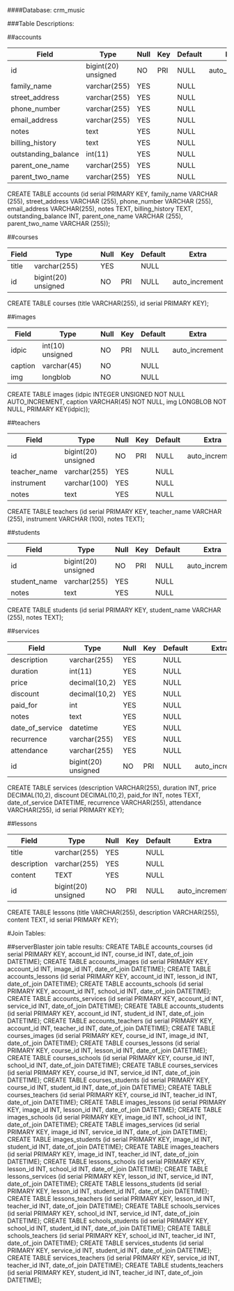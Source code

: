
####Database: crm_music

###Table Descriptions:

##accounts

| Field               | Type                | Null | Key | Default | Extra          |
|---------------------|---------------------|------|-----|---------|----------------|
| id                  | bigint(20) unsigned | NO   | PRI | NULL    | auto_increment |
| family_name         | varchar(255)        | YES  |     | NULL    |                |
| street_address      | varchar(255)        | YES  |     | NULL    |                |
| phone_number        | varchar(255)        | YES  |     | NULL    |                |
| email_address       | varchar(255)        | YES  |     | NULL    |                |
| notes               | text                | YES  |     | NULL    |                |
| billing_history     | text                | YES  |     | NULL    |                |
| outstanding_balance | int(11)             | YES  |     | NULL    |                |
| parent_one_name     | varchar(255)        | YES  |     | NULL    |                |
| parent_two_name     | varchar(255)        | YES  |     | NULL    |                |
CREATE TABLE accounts (id serial PRIMARY KEY, family_name VARCHAR (255), street_address VARCHAR (255), phone_number VARCHAR (255), email_address VARCHAR(255), notes TEXT, billing_history TEXT, outstanding_balance INT, parent_one_name VARCHAR (255), parent_two_name VARCHAR (255));

##courses

| Field | Type                | Null | Key | Default | Extra          |
|-------|---------------------|------|-----|---------|----------------|
| title | varchar(255)        | YES  |     | NULL    |                |
| id    | bigint(20) unsigned | NO   | PRI | NULL    | auto_increment |
CREATE TABLE courses (title VARCHAR(255), id serial PRIMARY KEY);

##images

| Field   | Type             | Null | Key | Default | Extra          |
|---------|------------------|------|-----|---------|----------------|
| idpic   | int(10) unsigned | NO   | PRI | NULL    | auto_increment |
| caption | varchar(45)      | NO   |     | NULL    |                |
| img     | longblob         | NO   |     | NULL    |                |
CREATE TABLE images (idpic INTEGER UNSIGNED NOT NULL AUTO_INCREMENT, caption VARCHAR(45) NOT NULL, img LONGBLOB NOT NULL, PRIMARY KEY(idpic));

##teachers

| Field        | Type                | Null | Key | Default | Extra          |
|--------------|---------------------|------|-----|---------|----------------|
| id           | bigint(20) unsigned | NO   | PRI | NULL    | auto_increment |
| teacher_name | varchar(255)        | YES  |     | NULL    |                |
| instrument   | varchar(100)        | YES  |     | NULL    |                |
| notes        | text                | YES  |     | NULL    |                |

CREATE TABLE teachers (id serial PRIMARY KEY, teacher_name VARCHAR (255), instrument VARCHAR (100), notes TEXT);


##students

| Field        | Type                | Null | Key | Default | Extra          |
|--------------|---------------------|------|-----|---------|----------------|
| id           | bigint(20) unsigned | NO   | PRI | NULL    | auto_increment |
| student_name | varchar(255)        | YES  |     | NULL    |                |
| notes        | text                | YES  |     | NULL    |                |

CREATE TABLE students (id serial PRIMARY KEY, student_name VARCHAR (255), notes TEXT);

##services

| Field          | Type                | Null | Key | Default | Extra          |
|----------------|---------------------|------|-----|---------|----------------|
| description     | varchar(255)        | YES  |     | NULL    |                |
| duration        | int(11)             | YES  |     | NULL    |                |
| price           | decimal(10,2)       | YES  |     | NULL    |                |
| discount        | decimal(10,2)       | YES  |     | NULL    |                |
| paid_for        | int                 | YES  |     | NULL    |                |
| notes           | text                | YES  |     | NULL    |                |
| date_of_service | datetime            | YES  |     | NULL    |                |
| recurrence      | varchar(255)        | YES  |     | NULL    |                |
| attendance      | varchar(255)        | YES  |     | NULL    |                |
| id              | bigint(20) unsigned | NO   | PRI | NULL    | auto_increment |

CREATE TABLE services (description VARCHAR(255), duration INT, price DECIMAL(10,2), discount DECIMAL(10,2), paid_for INT, notes TEXT, date_of_service DATETIME, recurrence VARCHAR(255), attendance VARCHAR(255), id serial PRIMARY KEY);

##lessons


| Field       | Type                | Null | Key | Default | Extra          |
|-------------|---------------------|------|-----|---------|----------------|
| title       | varchar(255)        | YES  |     | NULL    |                |
| description | varchar(255)        | YES  |     | NULL    |                |
| content     | TEXT                | YES  |     | NULL    |                |
| id          | bigint(20) unsigned | NO   | PRI | NULL    | auto_increment |
CREATE TABLE lessons (title VARCHAR(255), description VARCHAR(255), content TEXT, id serial PRIMARY KEY);



#Join Tables:

##serverBlaster join table results:
CREATE TABLE accounts_courses (id serial PRIMARY KEY, account_id INT, course_id INT, date_of_join DATETIME);
CREATE TABLE accounts_images (id serial PRIMARY KEY, account_id INT, image_id INT, date_of_join DATETIME);
CREATE TABLE accounts_lessons (id serial PRIMARY KEY, account_id INT, lesson_id INT, date_of_join DATETIME);
CREATE TABLE accounts_schools (id serial PRIMARY KEY, account_id INT, school_id INT, date_of_join DATETIME);
CREATE TABLE accounts_services (id serial PRIMARY KEY, account_id INT, service_id INT, date_of_join DATETIME);
CREATE TABLE accounts_students (id serial PRIMARY KEY, account_id INT, student_id INT, date_of_join DATETIME);
CREATE TABLE accounts_teachers (id serial PRIMARY KEY, account_id INT, teacher_id INT, date_of_join DATETIME);
CREATE TABLE courses_images (id serial PRIMARY KEY, course_id INT, image_id INT, date_of_join DATETIME);
CREATE TABLE courses_lessons (id serial PRIMARY KEY, course_id INT, lesson_id INT, date_of_join DATETIME);
CREATE TABLE courses_schools (id serial PRIMARY KEY, course_id INT, school_id INT, date_of_join DATETIME);
CREATE TABLE courses_services (id serial PRIMARY KEY, course_id INT, service_id INT, date_of_join DATETIME);
CREATE TABLE courses_students (id serial PRIMARY KEY, course_id INT, student_id INT, date_of_join DATETIME);
CREATE TABLE courses_teachers (id serial PRIMARY KEY, course_id INT, teacher_id INT, date_of_join DATETIME);
CREATE TABLE images_lessons (id serial PRIMARY KEY, image_id INT, lesson_id INT, date_of_join DATETIME);
CREATE TABLE images_schools (id serial PRIMARY KEY, image_id INT, school_id INT, date_of_join DATETIME);
CREATE TABLE images_services (id serial PRIMARY KEY, image_id INT, service_id INT, date_of_join DATETIME);
CREATE TABLE images_students (id serial PRIMARY KEY, image_id INT, student_id INT, date_of_join DATETIME);
CREATE TABLE images_teachers (id serial PRIMARY KEY, image_id INT, teacher_id INT, date_of_join DATETIME);
CREATE TABLE lessons_schools (id serial PRIMARY KEY, lesson_id INT, school_id INT, date_of_join DATETIME);
CREATE TABLE lessons_services (id serial PRIMARY KEY, lesson_id INT, service_id INT, date_of_join DATETIME);
CREATE TABLE lessons_students (id serial PRIMARY KEY, lesson_id INT, student_id INT, date_of_join DATETIME);
CREATE TABLE lessons_teachers (id serial PRIMARY KEY, lesson_id INT, teacher_id INT, date_of_join DATETIME);
CREATE TABLE schools_services (id serial PRIMARY KEY, school_id INT, service_id INT, date_of_join DATETIME);
CREATE TABLE schools_students (id serial PRIMARY KEY, school_id INT, student_id INT, date_of_join DATETIME);
CREATE TABLE schools_teachers (id serial PRIMARY KEY, school_id INT, teacher_id INT, date_of_join DATETIME);
CREATE TABLE services_students (id serial PRIMARY KEY, service_id INT, student_id INT, date_of_join DATETIME);
CREATE TABLE services_teachers (id serial PRIMARY KEY, service_id INT, teacher_id INT, date_of_join DATETIME);
CREATE TABLE students_teachers (id serial PRIMARY KEY, student_id INT, teacher_id INT, date_of_join DATETIME);
